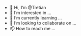 - 👋 Hi, I’m @Tretian
- 👀 I’m interested in ...
- 🌱 I’m currently learning ...
- 💞️ I’m looking to collaborate on ...
- 📫 How to reach me ...

<!---
Tretian/Tretian is a ✨ special ✨ repository because its `README.md` (this file) appears on your GitHub profile.
You can click the Preview link to take a look at your changes.
--->
